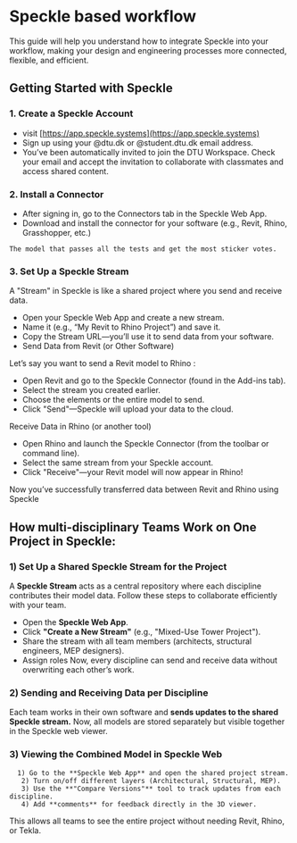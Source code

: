 # Speckle based workflow
This guide will help you understand how to integrate Speckle into your workflow, making your design and engineering processes more connected, flexible, and efficient. 

## Getting Started with Speckle
### 1. Create a Speckle Account
* visit [https://app.speckle.systems](https://app.speckle.systems)
* Sign up using your @dtu.dk or @student.dtu.dk email address. 
* You’ve been automatically invited to join the DTU Workspace. Check your email and accept the invitation to collaborate with classmates and access shared content. 

### 2. Install a Connector
* After signing in, go to the Connectors tab in the Speckle Web App. 
* Download and install the connector for your software (e.g., Revit, Rhino, Grasshopper, etc.)

```{info} Best Model Award
The model that passes all the tests and get the most sticker votes.
```

### 3. Set Up a Speckle Stream
A "Stream" in Speckle is like a shared project where you send and receive data.
* Open your Speckle Web App and create a new stream.
* Name it (e.g., “My Revit to Rhino Project”) and save it.
* Copy the Stream URL—you’ll use it to send data from your software.
* Send Data from Revit (or Other Software)

Let’s say you want to send a Revit model to Rhino :
* Open Revit and go to the Speckle Connector (found in the Add-ins tab).
* Select the stream you created earlier.
* Choose the elements or the entire model to send.
* Click "Send"—Speckle will upload your data to the cloud.

Receive Data in Rhino (or another tool)
* Open Rhino and launch the Speckle Connector (from the toolbar or command line).
* Select the same stream from your Speckle account.
* Click "Receive"—your Revit model will now appear in Rhino!

Now you’ve successfully transferred data between Revit and Rhino using Speckle
## How multi-disciplinary Teams Work on One Project in Speckle:
### 1) Set Up a Shared Speckle Stream for the Project
A **Speckle Stream** acts as a central repository where each discipline contributes their model data. Follow these steps to collaborate efficiently with your team.
* Open the **Speckle Web App**.
* Click **"Create a New Stream"** (e.g., "Mixed-Use Tower Project").
* Share the stream with all team members (architects, structural engineers, MEP designers).
* Assign roles
Now, every discipline can send and receive data without overwriting each other’s work.

### 2) Sending and Receiving Data per Discipline
Each team works in their own software and **sends updates to the shared Speckle stream.**
Now, all models are stored separately but visible together in the Speckle web viewer.

### 3) Viewing the Combined Model in Speckle Web
      1) Go to the **Speckle Web App** and open the shared project stream.
       2) Turn on/off different layers (Architectural, Structural, MEP).
       3) Use the **"Compare Versions"** tool to track updates from each discipline.
       4) Add **comments** for feedback directly in the 3D viewer.
This allows all teams to see the entire project without needing Revit, Rhino, or Tekla.
